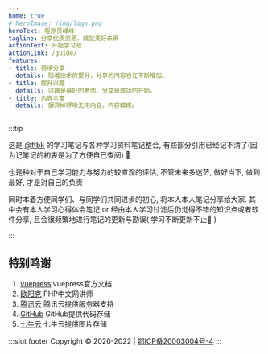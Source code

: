 ```yaml
---
home: true
# heroImage: /img/logo.png
heroText: 程序员峰峰
tagline: 分享优质资源，成就美好未来
actionText: 开始学习吧
actionLink: /guide/
features:
- title: 持续分享
  details: 随着技术的提升，分享的内容也在不断增加。
- title: 提升兴趣
  details: 兴趣是最好的老师，分享是成功的开始。
- title: 内容丰富
  details: 摒弃掉啰嗦无用内容，内容精炼。
---
```

:::tip

这是 [<u>@ffbk</u>](https://gitee.com/ffbk) 的学习笔记与各种学习资料笔记整合, 有些部分引用已经记不清了(因为记笔记的初衷是为了方便自己查阅) :dash:

也是种对于自己学习能力与努力的较直观的评估, 不管未来多迷茫, 做好当下, 做到最好, 才是对自己的负责

同时本着方便同学们、与同学们共同进步的初心, 将本人本人笔记分享给大家. 其中会有本人学习心得体会笔记 or 经由本人学习过滤后仍觉得不错的知识点或者软件分享, 且会很频繁地进行笔记的更新与勘误( 学习不断更新不止:dog: )

:::

## 特别鸣谢
1. [<u>vuepress</u>](https://www.vuepress.cn/) vuepress官方文档
2. [<u>欧阳克</u>](http://www.ouyangke.com/) PHP中文网讲师
3. [<u>腾讯云</u>](https://cloud.tencent.com/) 腾讯云提供服务器支持
4. [<u>GitHub</u>](https://github.com/) GitHub提供代码存储
5. [<u>七牛云</u>](https://portal.qiniu.com/) 七牛云提供图片存储


:::slot footer
Copyright © 2020-2022 | [鄂ICP备20003004号-4](http://beian.miit.gov.cn/)
:::
